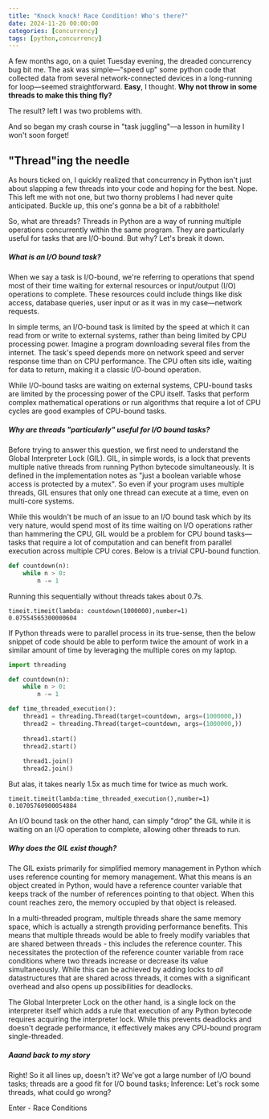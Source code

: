 ```yaml
---
title: "Knock knock! Race Condition! Who's there?"
date: 2024-11-26 00:00:00
categories: [concurrency]
tags: [python,concurrency]
---
```


A few months ago, on a quiet Tuesday evening, the dreaded concurrency bug bit me. The ask was simple—"speed up" some 
python code that collected data from several network-connected devices in a long-running for loop—seemed straightforward. **Easy**, I thought. 
**Why not throw in some threads to make this thing fly?**

The result? left I was two problems with.

And so began my crash course in "task juggling"—a lesson in humility I won't soon forget!

## "Thread"ing the needle

As hours ticked on, I quickly realized that concurrency in Python isn't just about slapping a few threads into your code and 
hoping for the best. Nope. This left me with not one, but two thorny problems I had never quite anticipated. Buckle up, 
this one's gonna be a bit of a rabbithole!

So, what are threads? Threads in Python are a way of running multiple operations concurrently within the same program. They are
particularly useful for tasks that are I/O-bound. But why? Let's break it down.

##### What is an I/O bound task? 

When we say a task is I/O-bound, we're referring to operations that spend most of their time waiting for external resources or
input/output (I/O) operations to complete. These resources could include things like disk access, database 
queries, user input or as it was in my case—network requests. 

In simple terms, an I/O-bound task is limited by the speed at which it can read from or write to external systems, rather than 
being limited by CPU processing power. Imagine a program downloading several files from the internet. The task's speed depends 
more on network speed and server response time than on CPU performance. The CPU often sits idle, waiting for data to return, 
making it a classic I/O-bound operation.

While I/O-bound tasks are waiting on external systems, CPU-bound tasks are limited by the processing power of the CPU itself. 
Tasks that perform complex mathematical operations or run algorithms that require a lot of CPU cycles are good examples 
of CPU-bound tasks.

##### Why are threads "particularly" useful for I/O bound tasks?

Before trying to answer this question, we first need to understand the Global Interpreter Lock (GIL). GIL, in 
simple words, is a lock that prevents multiple native threads from running Python bytecode simultaneously. It is
defined in the implementation notes as "just a boolean variable whose access is protected by a mutex". So 
even if your program uses multiple threads, GIL ensures that only one thread can execute at
a time, even on multi-core systems.

While this wouldn't be much of an issue to an I/O bound task which by its very nature, would spend most
of its time waiting on I/O operations rather than hammering the CPU, GIL would be a problem for CPU bound
tasks—tasks that require a lot of computation and can benefit from parallel execution across multiple
CPU cores. Below is a trivial CPU-bound function.
```python
def countdown(n):
    while n > 0:
        n -= 1
```
Running this sequentially without threads takes about 0.7s.
```commandline
timeit.timeit(lambda: countdown(1000000),number=1)
0.07554565300000604
```
If Python threads were to parallel process in its true-sense, then the below snippet of code should be able
to perform twice the amount of work in a similar amount of time by leveraging the multiple cores on my laptop.
```python
import threading

def countdown(n):
    while n > 0:
        n -= 1

def time_threaded_execution():
    thread1 = threading.Thread(target=countdown, args=(1000000,))
    thread2 = threading.Thread(target=countdown, args=(1000000,))
    
    thread1.start()
    thread2.start()
    
    thread1.join()
    thread2.join()
```
But alas, it takes nearly 1.5x as much time for twice as much work.
```commandline
timeit.timeit(lambda:time_threaded_execution(),number=1)
0.10705760900054884
```
An I/O bound task on the other hand, can simply "drop" the GIL while it is waiting on an I/O
operation to complete, allowing other threads to run.

##### Why does the GIL exist though?

The GIL exists primarily for simplified memory management in Python which uses reference counting 
for memory management. What this means is an object created in Python, would have a reference counter
variable that keeps track of the number of references pointing to that object. When this count reaches
zero, the memory occupied by that object is released.

In a multi-threaded program, multiple threads share the same memory space, which is actually a strength providing 
performance benefits. This means that multiple threads would be able to 
freely modify variables that are shared between threads - this includes the reference counter. This necessitates the protection
of the reference counter variable from race conditions where two threads increase or decrease its value simultaneously. While this can be achieved
by adding locks to _all_ datastructures that are shared across threads, it comes with a significant overhead and also opens up 
possibilities for deadlocks.

The Global Interpreter Lock on the other hand, is a single lock on the interpreter itself which adds a rule that execution of any
Python bytecode requires acquiring the interpreter lock. While this prevents deadlocks and doesn't degrade performance, it effectively makes
any CPU-bound program single-threaded.

##### Aaand back to my story

Right! So it all lines up, doesn't it? We've got a large number of I/O bound tasks; threads are a good fit for I/O bound tasks; 
Inference: Let's rock some threads, what could go wrong?

Enter - Race Conditions











